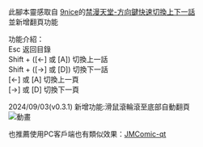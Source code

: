 此腳本靈感取自 [9nice](https://greasyfork.org/users/970328)的[禁漫天堂-方向鍵快速切換上下一話](https://greasyfork.org/scripts/453029)  <br/>
並新增翻頁功能 <br/>

功能介紹： <br/>
Esc 返回目錄 <br/>
Shift + ([←] 或 [A]) 切換上一話 <br/>
Shift + ([→] 或 [D]) 切換下一話 <br/>
[←] 或 [A] 切換上一頁 <br/>
[→] 或 [D] 切換下一頁 <br/>

2024/09/03(v0.3.1) 新增功能:滑鼠滾輪滾至底部自動翻頁 <br/>
![動畫](https://github.com/user-attachments/assets/0acc05c2-20cd-4360-98a4-d740379d9671)


也推薦使用PC客戶端也有類似效果：[JMComic-qt](https://github.com/tonquer/JMComic-qt)
